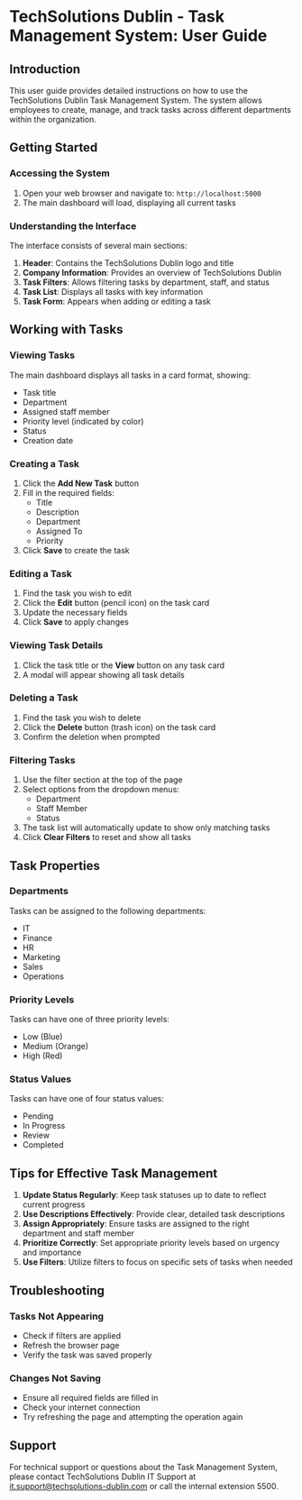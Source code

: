 # TechSolutions Dublin - Task Management System: User Guide

## Introduction

This user guide provides detailed instructions on how to use the TechSolutions Dublin Task Management System. The system allows employees to create, manage, and track tasks across different departments within the organization.

## Getting Started

### Accessing the System

1. Open your web browser and navigate to: `http://localhost:5000`
2. The main dashboard will load, displaying all current tasks

### Understanding the Interface

The interface consists of several main sections:

1. **Header**: Contains the TechSolutions Dublin logo and title
2. **Company Information**: Provides an overview of TechSolutions Dublin
3. **Task Filters**: Allows filtering tasks by department, staff, and status
4. **Task List**: Displays all tasks with key information
5. **Task Form**: Appears when adding or editing a task

## Working with Tasks

### Viewing Tasks

The main dashboard displays all tasks in a card format, showing:
- Task title
- Department
- Assigned staff member
- Priority level (indicated by color)
- Status
- Creation date

### Creating a Task

1. Click the **Add New Task** button
2. Fill in the required fields:
   - Title
   - Description
   - Department
   - Assigned To
   - Priority
3. Click **Save** to create the task

### Editing a Task

1. Find the task you wish to edit
2. Click the **Edit** button (pencil icon) on the task card
3. Update the necessary fields
4. Click **Save** to apply changes

### Viewing Task Details

1. Click the task title or the **View** button on any task card
2. A modal will appear showing all task details

### Deleting a Task

1. Find the task you wish to delete
2. Click the **Delete** button (trash icon) on the task card
3. Confirm the deletion when prompted

### Filtering Tasks

1. Use the filter section at the top of the page
2. Select options from the dropdown menus:
   - Department
   - Staff Member
   - Status
3. The task list will automatically update to show only matching tasks
4. Click **Clear Filters** to reset and show all tasks

## Task Properties

### Departments

Tasks can be assigned to the following departments:
- IT
- Finance
- HR
- Marketing
- Sales
- Operations

### Priority Levels

Tasks can have one of three priority levels:
- Low (Blue)
- Medium (Orange)
- High (Red)

### Status Values

Tasks can have one of four status values:
- Pending
- In Progress
- Review
- Completed

## Tips for Effective Task Management

1. **Update Status Regularly**: Keep task statuses up to date to reflect current progress
2. **Use Descriptions Effectively**: Provide clear, detailed task descriptions
3. **Assign Appropriately**: Ensure tasks are assigned to the right department and staff member
4. **Prioritize Correctly**: Set appropriate priority levels based on urgency and importance
5. **Use Filters**: Utilize filters to focus on specific sets of tasks when needed

## Troubleshooting

### Tasks Not Appearing

- Check if filters are applied
- Refresh the browser page
- Verify the task was saved properly

### Changes Not Saving

- Ensure all required fields are filled in
- Check your internet connection
- Try refreshing the page and attempting the operation again

## Support

For technical support or questions about the Task Management System, please contact TechSolutions Dublin IT Support at it.support@techsolutions-dublin.com or call the internal extension 5500.